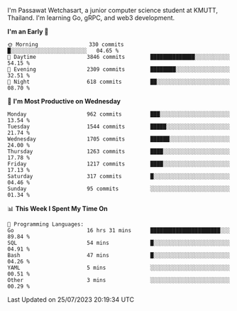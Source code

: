 
I'm Passawat Wetchasart, a junior computer science student at KMUTT, Thailand. I'm learning Go, gRPC, and web3 development.



<!--START_SECTION:waka-->
**I'm an Early 🐤** 

```text
🌞 Morning                330 commits         █░░░░░░░░░░░░░░░░░░░░░░░░   04.65 % 
🌆 Daytime                3846 commits        ██████████████░░░░░░░░░░░   54.15 % 
🌃 Evening                2309 commits        ████████░░░░░░░░░░░░░░░░░   32.51 % 
🌙 Night                  618 commits         ██░░░░░░░░░░░░░░░░░░░░░░░   08.70 % 
```
📅 **I'm Most Productive on Wednesday** 

```text
Monday                   962 commits         ███░░░░░░░░░░░░░░░░░░░░░░   13.54 % 
Tuesday                  1544 commits        █████░░░░░░░░░░░░░░░░░░░░   21.74 % 
Wednesday                1705 commits        ██████░░░░░░░░░░░░░░░░░░░   24.00 % 
Thursday                 1263 commits        ████░░░░░░░░░░░░░░░░░░░░░   17.78 % 
Friday                   1217 commits        ████░░░░░░░░░░░░░░░░░░░░░   17.13 % 
Saturday                 317 commits         █░░░░░░░░░░░░░░░░░░░░░░░░   04.46 % 
Sunday                   95 commits          ░░░░░░░░░░░░░░░░░░░░░░░░░   01.34 % 
```


📊 **This Week I Spent My Time On** 

```text
💬 Programming Languages: 
Go                       16 hrs 31 mins      ██████████████████████░░░   89.84 % 
SQL                      54 mins             █░░░░░░░░░░░░░░░░░░░░░░░░   04.91 % 
Bash                     47 mins             █░░░░░░░░░░░░░░░░░░░░░░░░   04.26 % 
YAML                     5 mins              ░░░░░░░░░░░░░░░░░░░░░░░░░   00.51 % 
Other                    3 mins              ░░░░░░░░░░░░░░░░░░░░░░░░░   00.29 % 
```


 Last Updated on 25/07/2023 20:19:34 UTC
<!--END_SECTION:waka-->

<!--
**markpassawat/markpassawat** is a ✨ _special_ ✨ repository because its `README.md` (this file) appears on your GitHub profile.

Here are some ideas to get you started:

- 🔭 I’m currently working on ...
- 🌱 I’m currently learning ...
- 👯 I’m looking to collaborate on ...
- 🤔 I’m looking for help with ...
- 💬 Ask me about ...
- 📫 How to reach me: ...
- 😄 Pronouns: He/Him
- ⚡ Fun fact: ...
-->
